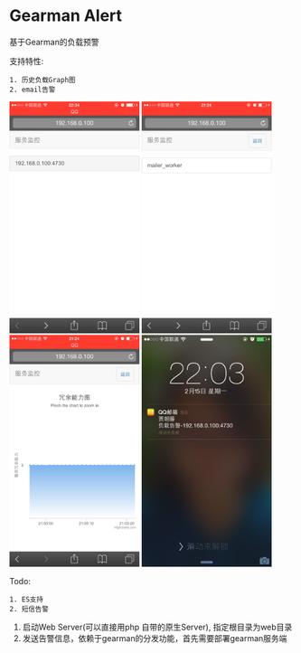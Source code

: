 Gearman Alert
====

基于Gearman的负载预警

支持特性:

	1. 历史负载Graph图
	2. email告警

<img src="./intro/001.png" witdh=269 height=410 alt="001"/>
<img src="./intro/003.png" witdh=269 height=410 alt="003"/>
<img src="./intro/004.png" witdh=269 height=410 alt="004"/>
<img src="./intro/002.png" witdh=269 height=410 alt="002"/>

Todo:

	1. ES支持
	2. 短信告警

1. 启动Web Server(可以直接用php 自带的原生Server), 指定根目录为web目录
2. 发送告警信息，依赖于gearman的分发功能，首先需要部署gearman服务端
